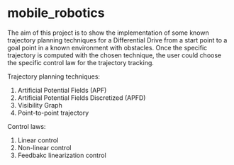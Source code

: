 # mobile_robotics
The aim of this project is to show the implementation of some known trajectory planning techniques for a Differential Drive from a start point to a goal point in a known environment with obstacles. Once the specific trajectory is computed with the chosen technique, the user could choose the specific control law for the trajectory tracking. 

Trajectory planning techniques:
1) Artificial Potential Fields (APF)
2) Artificial Potential Fields Discretized (APFD)
3) Visibility Graph
4) Point-to-point trajectory

Control laws:
1) Linear control
2) Non-linear control
3) Feedbakc linearization control
